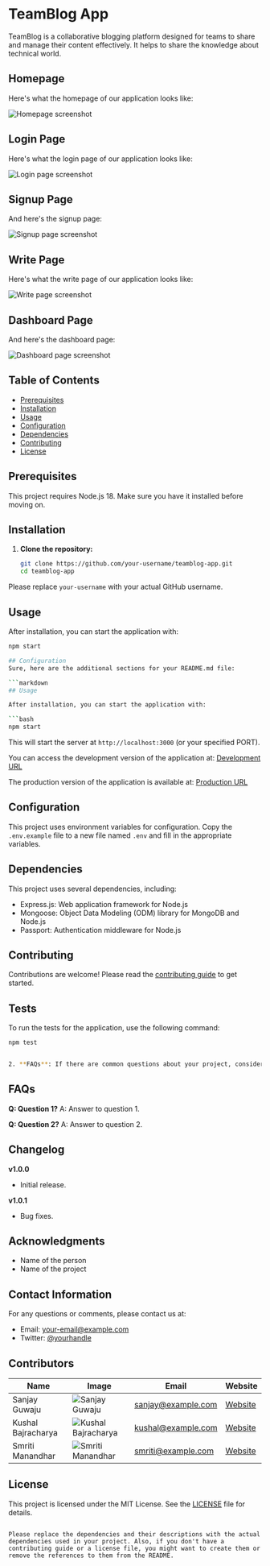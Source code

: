 # TeamBlog App

TeamBlog is a collaborative blogging platform designed for teams to share and manage their content effectively. It helps to share the knowledge about technical world.

## Homepage

Here's what the homepage of our application looks like:

![Homepage screenshot](https://www.example.com/homepage.png)

## Login Page

Here's what the login page of our application looks like:

![Login page screenshot](https://www.example.com/login.png)

## Signup Page

And here's the signup page:

![Signup page screenshot](https://www.example.com/signup.png)

## Write Page

Here's what the write page of our application looks like:

![Write page screenshot](https://www.example.com/write.png)

## Dashboard Page

And here's the dashboard page:

![Dashboard page screenshot](https://www.example.com/dashboard.png)

## Table of Contents

- [Prerequisites](#prerequisites)
- [Installation](#installation)
- [Usage](#usage)
- [Configuration](#configuration)
- [Dependencies](#dependencies)
- [Contributing](#contributing)
- [License](#license)

## Prerequisites

This project requires Node.js 18. Make sure you have it installed before moving on.

## Installation

1. **Clone the repository:**

    ```bash
    git clone https://github.com/your-username/teamblog-app.git
    cd teamblog-app
    ```

Please replace `your-username` with your actual GitHub username.

## Usage

After installation, you can start the application with:

```bash
npm start

## Configuration 
Sure, here are the additional sections for your README.md file:

```markdown
## Usage

After installation, you can start the application with:

```bash
npm start
```

This will start the server at `http://localhost:3000` (or your specified PORT).

You can access the development version of the application at: [Development URL](http://localhost:3000)

The production version of the application is available at: [Production URL](https://www.example.com)

## Configuration

This project uses environment variables for configuration. Copy the `.env.example` file to a new file named `.env` and fill in the appropriate variables.

## Dependencies

This project uses several dependencies, including:

- Express.js: Web application framework for Node.js
- Mongoose: Object Data Modeling (ODM) library for MongoDB and Node.js
- Passport: Authentication middleware for Node.js

## Contributing

Contributions are welcome! Please read the [contributing guide](CONTRIBUTING.md) to get started.

## Tests

To run the tests for the application, use the following command:

```bash
npm test


2. **FAQs**: If there are common questions about your project, consider including a FAQs section.

```

## FAQs

**Q: Question 1?**
A: Answer to question 1.

**Q: Question 2?**
A: Answer to question 2.

## Changelog

**v1.0.0**
- Initial release.

**v1.0.1**
- Bug fixes.

## Acknowledgments

- Name of the person
- Name of the project

## Contact Information

For any questions or comments, please contact us at:

- Email: your-email@example.com
- Twitter: [@yourhandle](https://twitter.com/yourhandle)


## Contributors

| Name | Image | Email | Website |
| --- | --- | --- | --- |
| Sanjay Guwaju | ![Sanjay Guwaju](https://www.example.com/sanjay.png) | sanjay@example.com | [Website](https://sanjay-website.com) |
| Kushal Bajracharya | ![Kushal Bajracharya](https://www.example.com/kushal.png) | kushal@example.com | [Website](https://kushal-website.com) |
| Smriti Manandhar | ![Smriti Manandhar](https://www.example.com/smriti.png) | smriti@example.com | [Website](https://smriti-website.com) |

## License

This project is licensed under the MIT License. See the [LICENSE](LICENSE.md) file for details.
```

Please replace the dependencies and their descriptions with the actual dependencies used in your project. Also, if you don't have a contributing guide or a license file, you might want to create them or remove the references to them from the README.